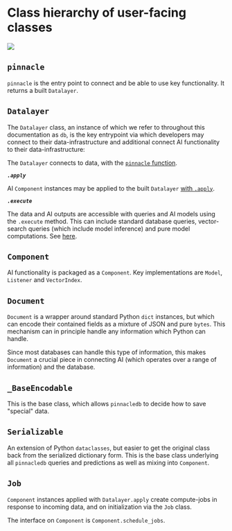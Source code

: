 # Class hierarchy of user-facing classes

![](/img/class-hierarchy.png)

## `pinnacle`

`pinnacle` is the entry point to connect and 
be able to use key functionality. It returns a built `Datalayer`.

## `Datalayer`

The `Datalayer` class, an instance of which we refer to throughout this 
documentation as `db`, is the key entrypoint via which developers
may connect to their data-infrastructure and additional connect
AI functionality to their data-infrastructure:

The `Datalayer` connects to data, with the [`pinnacle` function](../core_api/connect).

***`.apply`***

AI `Component` instances may be applied to the built `Datalayer` [with `.apply`](../core_api/apply).

***`.execute`***

The data and AI outputs are accessible with queries and AI models 
using the `.execute` method. This can include standard database queries,
vector-search queries (which include model inference) and pure model computations.
See [here](../core_api/execute).

## `Component`

AI functionality is packaged as a `Component`. Key implementations 
are `Model`, `Listener` and `VectorIndex`.

## `Document`

`Document` is a wrapper around standard Python `dict` instances, 
but which can encode their contained fields as a mixture of JSON
and pure `bytes`. This mechanism can in principle handle any information 
which Python can handle.

Since most databases can handle this type of information, this makes
`Document` a crucial piece in connecting AI (which operates over a range of information)
and the database.

## `_BaseEncodable`

This is the base class, which allows `pinnacledb` to decide how to save "special" data.

## `Serializable`

An extension of Python `dataclasses`, but easier to get the original class back 
from the serialized dictionary form. This is the base class underlying 
all `pinnacledb` queries and predictions as well as mixing into `Component`.

## `Job`

`Component` instances applied with `Datalayer.apply` create compute-jobs 
in response to incoming data, and on initialization via the `Job` class.

The interface on `Component` is `Component.schedule_jobs`.
